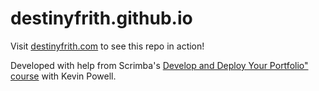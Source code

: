 # destinyfrith.github.io

Visit <a href="https://destinyfrith.com">destinyfrith.com</a> to see this repo in action!

Developed with help from Scrimba's <a href="https://scrimba.com/learn/portfolio">Develop and Deploy Your Portfolio" course</a> with Kevin Powell.
